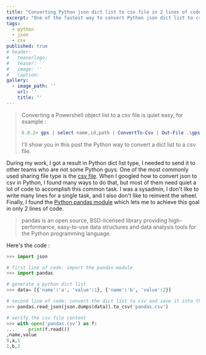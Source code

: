 ```yaml
---
title: "Converting Python json dict list to csv file in 2 lines of code by pandas"
excerpt: "One of the fastest way to convert Python json dict list to csv file with only 2 lines of code by pandas"
tags:
  - python
  - json
  - csv
published: true
# header:
#   teaserlogo:
#   teaser: ''
#   image: ''
#   caption:
gallery:
  - image_path: ''
    url: ''
    title: ''
---
```


> Converting a Powershell object list to a csv file is quiet easy, for example :
> ```powershell
> 6.0.2> gps | select name,id,path | ConvertTo-Csv | Out-File .\gps.csv ; ii .\gps.csv
> ````
> I'll show you in this post the Python way to convert a dict list to a csv file.

During my work, I got a result in Python dict list type, I needed to send it to other teams who are not some Python guys. One of the most commonly used sharing file type is the [csv file](https://fr.wikipedia.org/wiki/Comma-separated_values). When I googled how to convert json to csv in Python, I found many ways to do that, but most of them need quiet a lot of code to accomplish this common task. I was a sysadmin, I don't like to write many lines for a single task, and I also don't like to reinvent the wheel. Finally, I found the [Python pandas module](https://pandas.pydata.org/) which lets me to achieve this goal in only 2 lines of code.

> pandas is an open source, BSD-licensed library providing high-performance, easy-to-use data structures and data analysis tools for the Python programming language.

Here's the code :

```python
>>> import json

# first line of code: import the pandas module
>>> import pandas

# generate a python dict list
>>> data= [{'name':'a', 'value':1}, {'name':'b', 'value':2}]

# second line of code: convert the dict list to csv and save it into the file pandas.csv
>>> pandas.read_json(json.dumps(data)).to_csv('pandas.csv')

# verify the csv file content
>>> with open('pandas.csv') as f:
...     print(f.read())
,name,value
0,a,1
1,b,2
```
